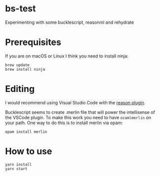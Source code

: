 # bs-test
Experimenting with some bucklescript, reasonml and rehydrate

# Prerequisites

If you are on macOS or Linux I think you need to install ninja:

```
brew update
brew install ninja
```

# Editing

I would recommend using Visual Studio Code with the [reason plugin](https://marketplace.visualstudio.com/items?itemName=freebroccolo.reasonml). 

Bucklescript seems to create .merlin file that will power the intellisense of the VSCode plugin. To make this work you need to have `ocamlmerlin` on your path. One way to do this is to install merlin via opam:

```
opam install merlin
```

# How to use
```
yarn install
yarn start
```
